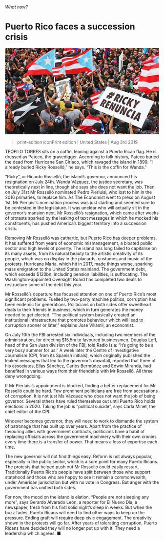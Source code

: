 ###### What now?

# Puerto Rico faces a succession crisis 

![image](images/20190803_USP004_0.jpg) 

> print-edition iconPrint edition | United States | Aug 3rd 2019 

TEÓFILO TORRES sits on a coffin, leaning against a Puerto Rican flag. He is dressed as Pateco, the gravedigger. According to folk history, Pateco buried the dead from Hurricane San Ciriaco, which ravaged the island in 1899. “I already buried Ricky Rosselló,” he says. “This is the coffin for Wanda.” 

“Ricky”, or Ricardo Rosselló, the island’s governor, announced his resignation on July 24th. Wanda Vázquez, the justice secretary, was theoretically next in line, though she says she does not want the job. Then on July 31st Mr Rosselló nominated Pedro Pierluisi, who lost to him in the 2016 primaries, to replace him. As The Economist went to press on August 1st, Mr Pierluisi’s nomination process was just starting and seemed sure to be contested in the legislature. It was unclear who will actually sit in the governor’s mansion next. Mr Rosselló’s resignation, which came after weeks of protests sparked by the leaking of text messages in which he mocked his constituents, has pushed America’s biggest territory into a succession crisis. 

Removing Mr Rosselló was cathartic, but Puerto Rico has deeper problems. It has suffered from years of economic mismanagement, a bloated public sector and high levels of poverty. The island has long failed to capitalise on its many assets, from its natural beauty to the artistic creativity of its people, which was on display in the placards, costumes and music of the protests. Hurricane Maria, which hit in 2017, made things worse, sparking mass emigration to the United States mainland. The government debt, which exceeds $120bn, including pension liabilities, is suffocating. The Washington-appointed Oversight Board has completed two deals to restructure some of the debt this year. 

Mr Rosselló’s departure has focused attention on one of Puerto Rico’s most significant problems. Fuelled by two-party machine politics, corruption has been endemic for generations. Politicians on both sides offer sweetheart deals to their friends in business, which in turn generates the money needed to get elected. “The political system basically created an institutional infrastructure that promotes behaviour which will lead to corruption sooner or later,” explains José Villamil, an economist. 

On July 10th the FBI arrested six individuals, including two members of the administration, for directing $15.5m to favoured businessmen. Douglas Leff, head of the San Juan division of the FBI, told Radio Isla: “It’s going to be a very busy summer for us.” A week later the Centre of Investigative Journalism (CPI, from its Spanish initials), which originally published the leaked messages that led to the governor’s downfall, reported that three of his associates, Elías Sánchez, Carlos Bermúdez and Edwin Miranda, had benefited in various ways from their friendship with Mr Rosselló. All three deny wrongdoing. 

If Mr Pierluisi’s appointment is blocked, finding a better replacement for Mr Rosselló could be hard. Few prominent politicians are free from accusations of corruption. It is not just Ms Vázquez who does not want the job of being governor. Several others have ruled themselves out until Puerto Rico holds elections in 2020. Taking the job is “political suicide”, says Carla Minet, the chief editor of the CPI. 

Whoever becomes governor, they will need to work to dismantle the system of patronage that has built up over years. Apart from the practice of favouring allies with government contracts, politicians have a habit of replacing officials across the government machinery with their own cronies every time there is a transfer of power. That means a loss of expertise each time. 

The new governor will not find things easy. Reform is not always popular, especially in the public sector, which is a sore point for many Puerto Ricans. The protests that helped push out Mr Rosselló could easily restart. Traditionally Puerto Rico’s people have split between those who support statehood and those who are happy to see it remain a commonwealth, under American jurisdiction but with no vote in Congress. But anger with the government has unified both sides. 

For now, the mood on the island is elation. “People are not sleeping any more”, says Gerardo Alvarado León, a reporter for El Nuevo Día, a newspaper, fresh from his first solid night’s sleep in weeks. But when the buzz fades, Puerto Ricans will need to find other ways to keep up the pressure. Ending graft will require deep civic engagement. The creativity shown in the protests will go far. After years of tolerating corruption, Puerto Ricans have decided they will no longer put up with it. They need a leadership which agrees. ■ 

